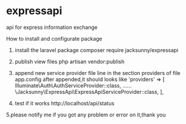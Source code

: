 # expressapi
api for express information exchange

How to install and configurate package

1. install the laravel package 
  composer require jacksunny/expressapi

2. publish view files
  php artisan vendor:publish
  
3. append new service provider file line in the section providers of file app.config
  after appended,it should looks like
   'providers' => [
        Illuminate\Auth\AuthServiceProvider::class,
        ......
        \Jacksunny\ExpressApi\ExpressApiServiceProvider::class,
    ],
4.  test if it works
  http://localhost/api/status

5.please notify me if you got any problem or error on it,thank you
